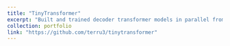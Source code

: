 ```yaml
---
title: "TinyTransformer"
excerpt: "Built and trained decoder transformer models in parallel from scratch on TinyStories, investigated scaling laws of dataset and model size with validation loss and created story generation demo.<br/><img src='../images/tinytransformer.png'>"
collection: portfolio
link: "https://github.com/terru3/tinytransformer"
---
```

